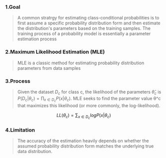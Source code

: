 ### 1.Goal

>A common stratrgy for estimating class-conditional probabilities is to first assume a specific probability distribution form and then estimate the distribution's parameters based on the training samples. The training process of a probability model is essentially a parameter estimation process

### 2.Maximum Likelihood Estimation (MLE)

>MLE is a classic method for estimating probability distribution parameters from data samples

### 3.Process

>Given the dataset $D_c$ for class c, the likelihood of the parameters $\hat{\theta}_c$ is $P(D_c|\theta_c)=\prod_{x\in D_c}P(x|\theta_c)$. MLE seeks to find the parameter value θ^c​ that maximizes this likelihood (or more commonly, the log-likelihood).

$$LL(\theta_c)=\sum_{x\in D_c}logP(x|\theta_c)$$
### 4.Limitation

>The accuracy of the estimation heavily depends on whether the assumed probability distribution form matches the underlying true data distribution.